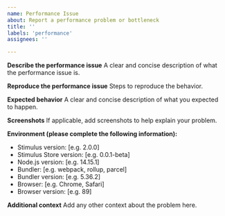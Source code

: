 ```yaml
---
name: Performance Issue
about: Report a performance problem or bottleneck
title: ''
labels: 'performance'
assignees: ''

---
```


**Describe the performance issue**
A clear and concise description of what the performance issue is.

**Reproduce the performance issue**
Steps to reproduce the behavior.

**Expected behavior**
A clear and concise description of what you expected to happen.

**Screenshots**
If applicable, add screenshots to help explain your problem.

**Environment (please complete the following information):**
 - Stimulus version: [e.g. 2.0.0]
 - Stimulus Store version: [e.g. 0.0.1-beta]
 - Node.js version: [e.g. 14.15.1]
 - Bundler: [e.g. webpack, rollup, parcel]
 - Bundler version: [e.g. 5.36.2]
 - Browser: [e.g. Chrome, Safari]
 - Browser version: [e.g. 89]

**Additional context**
Add any other context about the problem here.